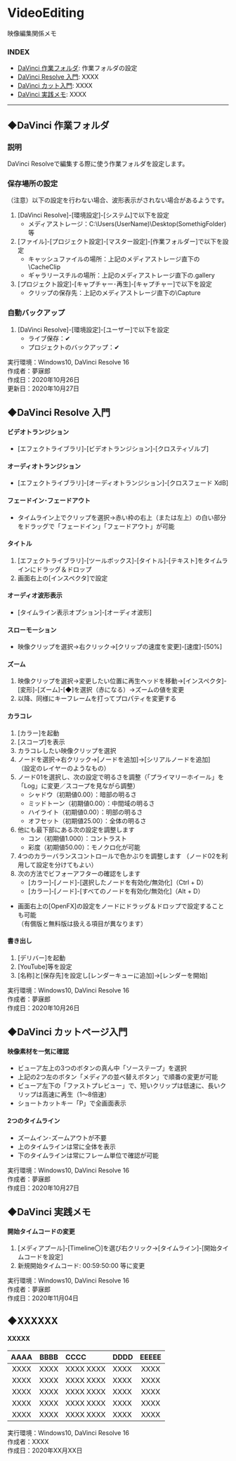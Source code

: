 # VideoEditing
映像編集関係メモ


### <b>INDEX</b>
* [DaVinci 作業フォルダ](#daVinciFolder): 作業フォルダの設定
* [DaVinci Resolve 入門](#daVinciFirstStep): XXXX
* [DaVinci カット入門](#daVinciCut): XXXX
* [DaVinci 実践メモ](#daVinciPracticeMemo): XXXX

***


<a name="daVinciFolder"></a>
## ◆DaVinci 作業フォルダ

### 説明
DaVinci Resolveで編集する際に使う作業フォルダを設定します。

### 保存場所の設定  
（注意）以下の設定を行わない場合、波形表示がされない場合があるようです。
1. [DaVinci Resolve]-[環境設定]-[システム]で以下を設定
    * メディアストレージ：C:\Users\(UserName)\Desktop\(SomethigFolder) 等
1. [ファイル]-[プロジェクト設定]-[マスター設定]-[作業フォルダー]で以下を設定
    * キャッシュファイルの場所：上記のメディアストレージ直下の\CacheClip
    * ギャラリースチルの場所：上記のメディアストレージ直下の\.gallery
1. [プロジェクト設定]-[キャプチャー･再生]-[キャプチャー]で以下を設定
    * クリップの保存先：上記のメディアストレージ直下の\Capture  

### 自動バックアップ
1. [DaVinci Resolve]-[環境設定]-[ユーザー]で以下を設定
    * ライブ保存：✔
    * プロジェクトのバックアップ：✔

実行環境：Windows10, DaVinci Resolve 16      
作成者：夢寐郎  
作成日：2020年10月26日  
更新日：2020年10月27日



<a name="daVinciFirstStep"></a>
## ◆DaVinci Resolve 入門

#### ビデオトランジション
 * [エフェクトライブラリ]-[ビデオトランジション]-[クロスティゾルブ]

#### オーディオトランジション
 * [エフェクトライブラリ]-[オーディオトランジション]-[クロスフェード XdB]

#### フェードイン･フェードアウト
 * タイムライン上でクリップを選択→赤い枠の右上（または左上）の白い部分をドラッグで「フェードイン」「フェードアウト」が可能

#### タイトル
1. [エフェクトライブラリ]-[ツールボックス]-[タイトル]-[テキスト]をタイムラインにドラッグ＆ドロップ
1. 画面右上の[インスペクタ]で設定

#### オーディオ波形表示
 * [タイムライン表示オプション]-[オーディオ波形]

#### スローモーション
 * 映像クリップを選択→右クリック→[クリップの速度を変更]-[速度]-[50%]

#### ズーム
1. 映像クリップを選択→変更したい位置に再生ヘッドを移動→[インスペクタ]-[変形]-[ズーム]-[◆]を選択（赤になる）→ズームの値を変更
1. 以降、同様にキーフレームを打ってプロパティを変更する

#### カラコレ
1. [カラー]を起動
1. [スコープ]を表示
1. カラコレしたい映像クリップを選択
1. ノードを選択→右クリック→[ノードを追加]→[シリアルノードを追加]  
    （設定のレイヤーのようなもの）
1. ノード01を選択し、次の設定で明るさを調整（「プライマリーホイール」を「Log」に変更／スコープを見ながら調整）  
    * シャドウ（初期値0.00）：暗部の明るさ
    * ミッドトーン（初期値0.00）：中間域の明るさ
    * ハイライト（初期値0.00）：明部の明るさ
    * オフセット（初期値25.00）：全体の明るさ
1. 他にも最下部にある次の設定を調整します
    * コン（初期値1.000）：コントラスト
    * 彩度（初期値50.00）：モノクロ化が可能
1. 4つのカラーバランスコントロールで色かぶりを調整します
    （ノード02を利用して設定を分けてもよい）
1. 次の方法でビフォーアフターの確認をします
    * [カラー]-[ノード]-[選択したノードを有効化/無効化]（Ctrl + D）
    * [カラー]-[ノード]-[すべてのノードを有効化/無効化]（Alt + D）

* 画面右上の[OpenFX]の設定をノードにドラッグ＆ドロップで設定することも可能  
    （有償版と無料版は扱える項目が異なります）

#### 書き出し
1. [デリバー]を起動
1. [YouTube]等を設定
1. [名称]と[保存先]を設定し[レンダーキューに追加]→[レンダーを開始]

実行環境：Windows10, DaVinci Resolve 16      
作成者：夢寐郎  
作成日：2020年10月26日  



<a name="daVinciCut"></a>
## ◆DaVinci カットページ入門

#### 映像素材を一気に確認
* ビューア左上の3つのボタンの真ん中「ソーステープ」を選択
* 上記の2つ左のボタン「メディアの並べ替えボタン」で順番の変更が可能
* ビューア左下の「ファストプレビュー」で、短いクリップは低速に、長いクリップは高速に再生（1～8倍速）
* ショートカットキー「P」で全画面表示

#### 2つのタイムライン
* ズームイン･ズームアウトが不要
* 上のタイムラインは常に全体を表示
* 下のタイムラインは常にフレーム単位で確認が可能

実行環境：Windows10, DaVinci Resolve 16      
作成者：夢寐郎  
作成日：2020年10月27日  



<a name="daVinciPracticeMemo"></a>
## ◆DaVinci 実践メモ

#### 開始タイムコードの変更
1. [メディアプール]-[Timeline〇]を選び右クリック→[タイムライン]-[開始タイムコードを設定]
1. 新規開始タイムコード: 00:59:50:00 等に変更

実行環境：Windows10, DaVinci Resolve 16      
作成者：夢寐郎  
作成日：2020年11月04日  



<a name="XXXXXX"></a>
## ◆XXXXXX

#### XXXXX

|AAAA|BBBB|CCCC|DDDD|EEEEE|
|:--:|:--:|:--|:--|:--:|
|XXXX|XXXX|XXXX XXXX|XXXX|XXXX|
|XXXX|XXXX|XXXX XXXX|XXXX|XXXX|
|XXXX|XXXX|XXXX XXXX|XXXX|XXXX|
|XXXX|XXXX|XXXX XXXX|XXXX|XXXX|
|XXXX|XXXX|XXXX XXXX|XXXX|XXXX|

実行環境：Windows10, DaVinci Resolve 16      
作成者：XXXX  
作成日：2020年XX月XX日  